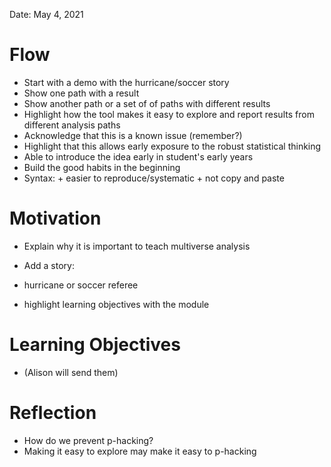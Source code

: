 Date: May 4, 2021

# Flow

+   Start with a demo with the hurricane/soccer story
+   Show one path with a result
+   Show another path or a set of of paths with different results
+   Highlight how the tool makes it easy to explore and report results from different analysis paths 
+   Acknowledge that this is a known issue (remember?)
+   Highlight that this allows early exposure to the robust statistical thinking
  +   Able to introduce the idea early in student's early years
  +   Build the good habits in the beginning
  +   Syntax: 
    +   easier to reproduce/systematic
    +   not copy and paste

# Motivation

+   Explain why it is important to teach multiverse analysis
+   Add a story:
  +   hurricane or soccer referee

+   highlight learning objectives with the module

# Learning Objectives

+   (Alison will send them)

# Reflection

+   How do we prevent p-hacking?
+   Making it easy to explore may make it easy to p-hacking
